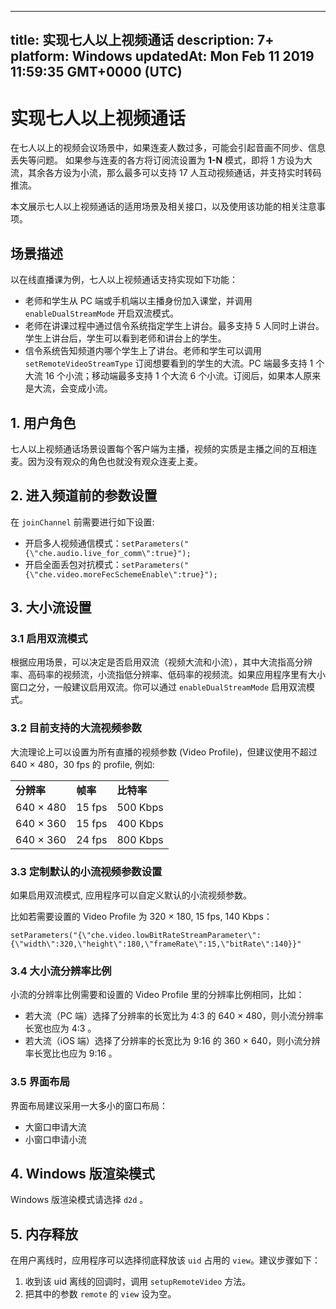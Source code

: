 
---
title: 实现七人以上视频通话
description: 7+
platform: Windows
updatedAt: Mon Feb 11 2019 11:59:35 GMT+0000 (UTC)
---
# 实现七人以上视频通话
在七人以上的视频会议场景中，如果连麦人数过多，可能会引起音画不同步、信息丢失等问题。 如果参与连麦的各方将订阅流设置为 **1-N** 模式，即将 1 方设为大流，其余各方设为小流，那么最多可以支持 17 人互动视频通话，并支持实时转码推流。

本文展示七人以上视频通话的适用场景及相关接口，以及使用该功能的相关注意事项。

## 场景描述

以在线直播课为例，七人以上视频通话支持实现如下功能：

- 老师和学生从 PC 端或手机端以主播身份加入课堂，并调用 `enableDualStreamMode` 开启双流模式。
- 老师在讲课过程中通过信令系统指定学生上讲台。最多支持 5 人同时上讲台。学生上讲台后，学生可以看到老师和讲台上的学生。
- 信令系统告知频道内哪个学生上了讲台。老师和学生可以调用 `setRemoteVideoStreamType` 订阅想要看到的学生的大流。PC 端最多支持 1 个大流 16 个小流；移动端最多支持 1 个大流 6 个小流。订阅后，如果本人原来是大流，会变成小流。

## 1. 用户角色

七人以上视频通话场景设置每个客户端为主播，视频的实质是主播之间的互相连麦。因为没有观众的角色也就没有观众连麦上麦。

## 2. 进入频道前的参数设置

在 `joinChannel` 前需要进行如下设置:

- 开启多人视频通信模式：`setParameters("{\"che.audio.live_for_comm\":true}");`
- 开启全面丢包对抗模式：`setParameters("{\"che.video.moreFecSchemeEnable\":true}");`

## 3. 大小流设置

### 3.1 启用双流模式

根据应用场景，可以决定是否启用双流（视频大流和小流），其中大流指高分辨率、高码率的视频流，小流指低分辨率、低码率的视频流。如果应用程序里有大小窗口之分，一般建议启用双流。你可以通过 `enableDualStreamMode` 启用双流模式。

### 3.2 目前支持的大流视频参数

大流理论上可以设置为所有直播的视频参数 \(Video Profile\)，但建议使用不超过 640 &times; 480，30 fps 的 profile, 例如:

<table>
<colgroup>
<col/>
<col/>
<col/>
</colgroup>
<tbody>
<tr><td><strong>分辨率</strong></td>
<td><strong>帧率</strong></td>
<td><strong>比特率</strong></td>
</tr>
<tr><td>640 &times; 480</td>
<td>15 fps</td>
<td>500 Kbps</td>
</tr>
<tr><td>640 &times; 360</td>
<td>15 fps</td>
<td>400 Kbps</td>
</tr>
<tr><td>640 &times; 360</td>
<td>24 fps</td>
<td>800 Kbps</td>
</tr>
</tbody>
</table>

### 3.3 定制默认的小流视频参数设置

如果启用双流模式, 应用程序可以自定义默认的小流视频参数。

比如若需要设置的 Video Profile 为 320 &times; 180, 15 fps, 140 Kbps：

```
setParameters("{\"che.video.lowBitRateStreamParameter\":{\"width\":320,\"height\":180,\"frameRate\":15,\"bitRate\":140}}"
```

### 3.4 大小流分辨率比例

小流的分辨率比例需要和设置的 Video Profile 里的分辨率比例相同，比如：

- 若大流（PC 端）选择了分辨率的长宽比为 4:3 的 640 &times; 480，则小流分辨率长宽也应为 4:3 。
- 若大流（iOS 端）选择了分辨率的长宽比为 9:16 的 360 &times; 640，则小流分辨率长宽比也应为 9:16 。

### 3.5 界面布局

界面布局建议采用一大多小的窗口布局：

- 大窗口申请大流
- 小窗口申请小流

## 4. Windows 版渲染模式

Windows 版渲染模式请选择 `d2d` 。

## 5. 内存释放

在用户离线时，应用程序可以选择彻底释放该 `uid` 占用的 `view`。建议步骤如下：

1. 收到该 uid 离线的回调时，调用 `setupRemoteVideo` 方法。
2. 把其中的参数 `remote` 的 `view` 设为空。



